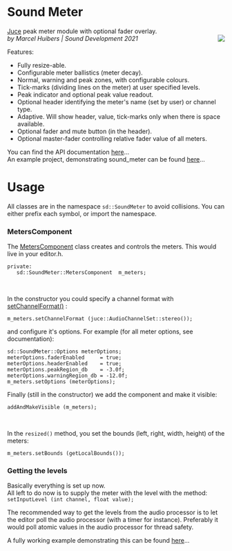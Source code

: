 # Sound Meter
[Juce](https://juce.com/) peak meter module with optional fader overlay.<br>
<img align="right" src="https://www.sounddevelopment.nl/sd/resources/images/sound_meter/sound_meter.gif">
*by Marcel Huibers | Sound Development 2021*


Features:
- Fully resize-able.
- Configurable meter ballistics (meter decay).
- Normal, warning and peak zones, with configurable colours.
- Tick-marks (dividing lines on the meter) at user specified levels.
- Peak indicator and optional peak value readout.
- Optional header identifying the meter's name (set by user) or channel type.
- Adaptive. Will show header, value, tick-marks only when there is space available.
- Optional fader and mute button (in the header).
- Optional master-fader controlling relative fader value of all meters.

You can find the API documentation [here](https://www.sounddevelopment.nl/sd/resources/documentation/sound_meter/)...
<br>
An example project, demonstrating sound_meter can be found [here](https://github.com/SoundDevelopment/sound_meter-example)...

# Usage

All classes are in the namespace `sd::SoundMeter` to avoid collisions. You can either prefix each symbol, or import the namespace. 

### MetersComponent

The [MetersComponent](https://www.sounddevelopment.nl/sd/resources/documentation/sound_meter/classsd_1_1_sound_meter_1_1_meters_component.html) class creates and controls the meters. 
This would live in your editor.h. 
```
private:
   sd::SoundMeter::MetersComponent  m_meters;
```
<br>

In the constructor you could specify a channel format with [setChannelFormat()](https://www.sounddevelopment.nl/sd/resources/documentation/sound_meter/classsd_1_1_sound_meter_1_1_meters_component.html#aea27fda8af5ec463436186e8fb3afd20) :
```
m_meters.setChannelFormat (juce::AudioChannelSet::stereo());
```
and configure it's options. For example (for all meter options, see documentation):
```
sd::SoundMeter::Options meterOptions;
meterOptions.faderEnabled     = true;
meterOptions.headerEnabled    = true;
meterOptions.peakRegion_db    = -3.0f;  
meterOptions.warningRegion_db = -12.0f;
m_meters.setOptions (meterOptions);
```
Finally (still in the constructor) we add the component and make it visible:
```
addAndMakeVisible (m_meters);
```
<br>

In the `resized()` method, you set the bounds (left, right, width, height) of the meters:
```
m_meters.setBounds (getLocalBounds());
```

### Getting the levels

Basically everything is set up now.<br>
All left to do now is to supply the meter with the level with the method:
`setInputLevel (int channel, float value);`

The recommended way to get the levels from the audio processor is to let the editor poll the audio processor (with a timer for instance).
Preferably it would poll atomic values in the audio processor for thread safety.

A fully working example demonstrating this can be found [here](https://github.com/SoundDevelopment/sound_meter-example)...
